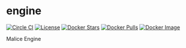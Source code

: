 engine
======

[![Circle CI](https://circleci.com/gh/maliceio/engine.png?style=shield)](https://circleci.com/gh/maliceio/engine) [![License](http://img.shields.io/:license-mit-blue.svg)](http://doge.mit-license.org) [![Docker Stars](https://img.shields.io/docker/stars/malice/engine.svg)](https://hub.docker.com/r/malice/engine/) [![Docker Pulls](https://img.shields.io/docker/pulls/malice/engine.svg)](https://hub.docker.com/r/malice/engine/) [![Docker Image](https://img.shields.io/badge/docker%20image-17.4MB-blue.svg)](https://hub.docker.com/r/malice/engine/)

Malice Engine
